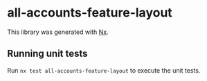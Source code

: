 # all-accounts-feature-layout

This library was generated with [Nx](https://nx.dev).

## Running unit tests

Run `nx test all-accounts-feature-layout` to execute the unit tests.
